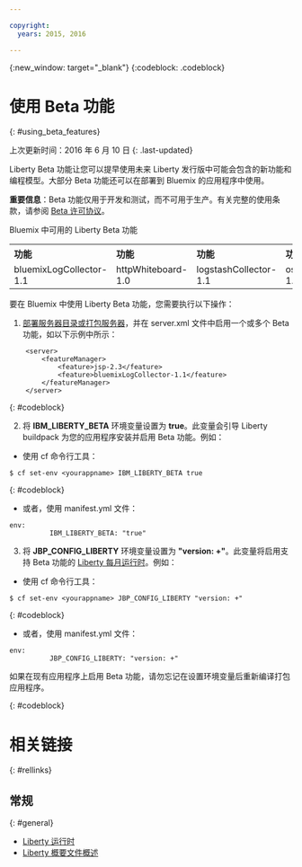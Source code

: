 ```yaml
---

copyright:
  years: 2015, 2016

---
```


{:new_window: target="_blank"}
{:codeblock: .codeblock}

# 使用 Beta 功能
{: #using_beta_features}

上次更新时间：2016 年 6 月 10 日
{: .last-updated}

Liberty Beta 功能让您可以提早使用未来 Liberty 发行版中可能会包含的新功能和编程模型。大部分 Beta 功能还可以在部署到 Bluemix 的应用程序中使用。

**重要信息**：Beta 功能仅用于开发和测试，而不可用于生产。有关完整的使用条款，请参阅 [Beta 许可协议](http://public.dhe.ibm.com/ibmdl/export/pub/software/websphere/wasdev/downloads/wlp/beta/lafiles/en.html)。

Bluemix 中可用的 Liberty Beta 功能
<table>
<tr>
<th align="left">功能</th>
<th align="left">功能</th>
<th align="left">功能</th>
<th align="left">功能</th>
</tr>

<tr>
<td>bluemixLogCollector-1.1</td>
<td>httpWhiteboard-1.0</td>
<td>logstashCollector-1.1</td>
<td>osgiBundle-1.0</td>
</tr>
</table>

要在 Bluemix 中使用 Liberty Beta 功能，您需要执行以下操作：

1. [部署服务器目录或打包服务器](optionsForPushing.html)，并在 server.xml 文件中启用一个或多个 Beta 功能，如以下示例中所示：
```
    <server>
        <featureManager>
            <feature>jsp-2.3</feature>
            <feature>bluemixLogCollector-1.1</feature>
        </featureManager>
    </server>
```
{: #codeblock}

2.  将 **IBM_LIBERTY_BETA** 环境变量设置为 **true**。此变量会引导 Liberty buildpack 为您的应用程序安装并启用 Beta 功能。例如：
  * 使用 cf 命令行工具：
```
$ cf set-env <yourappname> IBM_LIBERTY_BETA true
```
{: #codeblock}

  * 或者，使用 manifest.yml 文件：
```
env:
          IBM_LIBERTY_BETA: "true"
```

3. 将 **JBP_CONFIG_LIBERTY** 环境变量设置为 **"version: +"**。此变量将启用支持 Beta 功能的 [Liberty 每月运行时](buildpackDefaults.html#liberty_versions)。例如：
  * 使用 cf 命令行工具：
```
$ cf set-env <yourappname> JBP_CONFIG_LIBERTY "version: +"
```
{: #codeblock}

  * 或者，使用 manifest.yml 文件：
```
env:
          JBP_CONFIG_LIBERTY: "version: +"
```

如果在现有应用程序上启用 Beta 功能，请勿忘记在设置环境变量后重新编译打包应用程序。

{: #codeblock}

# 相关链接
{: #rellinks}
## 常规
{: #general}
* [Liberty 运行时](index.html)
* [Liberty 概要文件概述](http://www-01.ibm.com/support/knowledgecenter/SSAW57_8.5.5/com.ibm.websphere.wlp.nd.doc/ae/cwlp_about.html)

